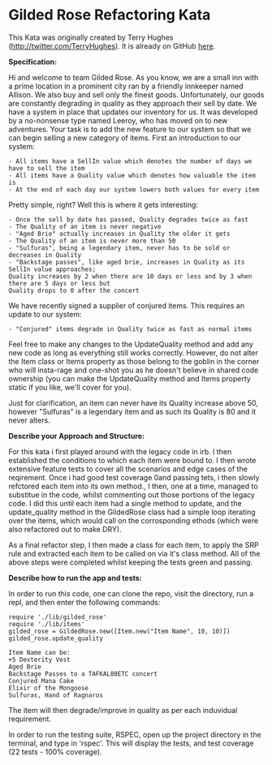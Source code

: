 # Gilded Rose Refactoring Kata

This Kata was originally created by Terry Hughes (http://twitter.com/TerryHughes). It is already on GitHub [here](https://github.com/NotMyself/GildedRose). 


__Specification:__

Hi and welcome to team Gilded Rose. As you know, we are a small inn with a prime location in a
prominent city ran by a friendly innkeeper named Allison. We also buy and sell only the finest goods.
Unfortunately, our goods are constantly degrading in quality as they approach their sell by date. We
have a system in place that updates our inventory for us. It was developed by a no-nonsense type named
Leeroy, who has moved on to new adventures. Your task is to add the new feature to our system so that
we can begin selling a new category of items. First an introduction to our system:

	- All items have a SellIn value which denotes the number of days we have to sell the item
	- All items have a Quality value which denotes how valuable the item is
	- At the end of each day our system lowers both values for every item

Pretty simple, right? Well this is where it gets interesting:

	- Once the sell by date has passed, Quality degrades twice as fast
	- The Quality of an item is never negative
	- "Aged Brie" actually increases in Quality the older it gets
	- The Quality of an item is never more than 50
	- "Sulfuras", being a legendary item, never has to be sold or decreases in Quality
	- "Backstage passes", like aged brie, increases in Quality as its SellIn value approaches;
	Quality increases by 2 when there are 10 days or less and by 3 when there are 5 days or less but
	Quality drops to 0 after the concert

We have recently signed a supplier of conjured items. This requires an update to our system:

	- "Conjured" items degrade in Quality twice as fast as normal items

Feel free to make any changes to the UpdateQuality method and add any new code as long as everything
still works correctly. However, do not alter the Item class or Items property as those belong to the
goblin in the corner who will insta-rage and one-shot you as he doesn't believe in shared code
ownership (you can make the UpdateQuality method and Items property static if you like, we'll cover
for you).

Just for clarification, an item can never have its Quality increase above 50, however "Sulfuras" is a
legendary item and as such its Quality is 80 and it never alters.


__Describe your Approach and Structure:__

For this kata i first played around with the legacy code in irb. I then established the conditions to which each item were bound to. I then wrote extensive feature tests to cover all the scenarios and edge cases of the reqirement. Once i had good test coverage 0and passing tets, i then slowly refctored each item into its own method., I then, one at a time, managed to substitue in the code, whilst commenting out those portions of the legacy code. I did this until each item had a single method to update, and the update_quality method in the GildedRose class had a simple loop iterating over the items, which would call on the corrosponding ethods (which were also refactored out to make DRY).

As a final refactor step, I then made a class for each item, to apply the SRP rule and extracted each item to be called on via it's class method. All of the above steps were completed whilst keeping the tests green and passing.


__Describe how to run the app and tests:__

In order to run this code, one can clone the repo, visit the directory, run a repl, and then enter the following commands:

```
require './lib/gilded_rose'
require './lib/items'
gilded_rose = GildedRose.new([Item.new("Item Name", 10, 10)])
gilded_rose.update_quality
```

```
Item Name can be:
+5 Dexterity Vest
Aged Brie
Backstage Passes to a TAFKAL80ETC concert
Conjured Mana Cake
Elixir of the Mongoose
Sulfuras, Hand of Ragnaros
```

The item will then degrade/improve in quality as per each induvidual requirement.

In order to run the testing suite, RSPEC, open up the project directory in the terminal, and type in 'rspec'. This will display the tests, and test coverage (22 tests - 100% coverage).



